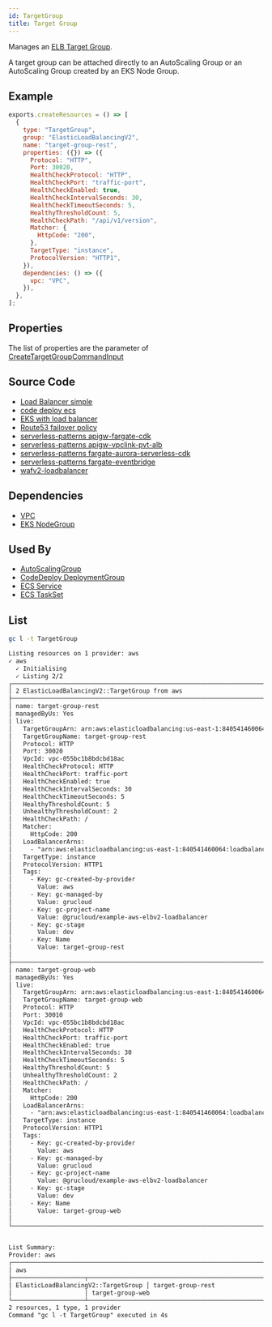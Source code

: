 ```yaml
---
id: TargetGroup
title: Target Group
---
```


Manages an [ELB Target Group](https://console.aws.amazon.com/ec2/v2/home?#TargetGroups:).

A target group can be attached directly to an AutoScaling Group or an AutoScaling Group created by an EKS Node Group.

## Example

```js
exports.createResources = () => [
  {
    type: "TargetGroup",
    group: "ElasticLoadBalancingV2",
    name: "target-group-rest",
    properties: ({}) => ({
      Protocol: "HTTP",
      Port: 30020,
      HealthCheckProtocol: "HTTP",
      HealthCheckPort: "traffic-port",
      HealthCheckEnabled: true,
      HealthCheckIntervalSeconds: 30,
      HealthCheckTimeoutSeconds: 5,
      HealthyThresholdCount: 5,
      HealthCheckPath: "/api/v1/version",
      Matcher: {
        HttpCode: "200",
      },
      TargetType: "instance",
      ProtocolVersion: "HTTP1",
    }),
    dependencies: () => ({
      vpc: "VPC",
    }),
  },
];
```

## Properties

The list of properties are the parameter of [CreateTargetGroupCommandInput](https://docs.aws.amazon.com/AWSJavaScriptSDK/v3/latest/clients/client-elastic-load-balancing-v2/interfaces/createtargetgroupcommandinput.html)

## Source Code

- [Load Balancer simple](https://github.com/grucloud/grucloud/blob/main/examples/aws/ElasticLoadBalancingV2/load-balancer)
- [code deploy ecs](https://github.com/grucloud/grucloud/blob/main/examples/aws/CodeDeploy/codedeploy-ecs)
- [EKS with load balancer](https://github.com/grucloud/grucloud/blob/main/examples/aws/EKS/eks-load-balancer)
- [Route53 failover policy](https://github.com/grucloud/grucloud/blob/main/examples/aws/Route53/routing-failover-policy)
- [serverless-patterns apigw-fargate-cdk](https://github.com/grucloud/grucloud/blob/main/examples/aws/serverless-patterns/apigw-fargate-cdk)
- [serverless-patterns apigw-vpclink-pvt-alb](https://github.com/grucloud/grucloud/blob/main/examples/aws/serverless-patterns/apigw-vpclink-pvt-alb)
- [serverless-patterns fargate-aurora-serverless-cdk](https://github.com/grucloud/grucloud/blob/main/examples/aws/serverless-patterns/fargate-aurora-serverless-cdk)
- [serverless-patterns fargate-eventbridge](https://github.com/grucloud/grucloud/blob/main/examples/aws/serverless-patterns/fargate-eventbridge)
- [wafv2-loadbalancer](https://github.com/grucloud/grucloud/blob/main/examples/aws/WAFv2/wafv2-loadbalancer)

## Dependencies

- [VPC](../EC2/Vpc.md)
- [EKS NodeGroup](../EKS/NodeGroup.md)

## Used By

- [AutoScalingGroup](../AutoScaling/AutoScalingGroup.md)
- [CodeDeploy DeploymentGroup](../CodeDeploy/DeploymentGroup.md)
- [ECS Service](../ECS/Service.md)
- [ECS TaskSet](../ECS/TaskSet.md)

## List

```sh
gc l -t TargetGroup
```

```txt
Listing resources on 1 provider: aws
✓ aws
  ✓ Initialising
  ✓ Listing 2/2
┌─────────────────────────────────────────────────────────────────────────────┐
│ 2 ElasticLoadBalancingV2::TargetGroup from aws                                               │
├─────────────────────────────────────────────────────────────────────────────┤
│ name: target-group-rest                                                     │
│ managedByUs: Yes                                                            │
│ live:                                                                       │
│   TargetGroupArn: arn:aws:elasticloadbalancing:us-east-1:840541460064:targ… │
│   TargetGroupName: target-group-rest                                        │
│   Protocol: HTTP                                                            │
│   Port: 30020                                                               │
│   VpcId: vpc-055bc1b8bdcbd18ac                                              │
│   HealthCheckProtocol: HTTP                                                 │
│   HealthCheckPort: traffic-port                                             │
│   HealthCheckEnabled: true                                                  │
│   HealthCheckIntervalSeconds: 30                                            │
│   HealthCheckTimeoutSeconds: 5                                              │
│   HealthyThresholdCount: 5                                                  │
│   UnhealthyThresholdCount: 2                                                │
│   HealthCheckPath: /                                                        │
│   Matcher:                                                                  │
│     HttpCode: 200                                                           │
│   LoadBalancerArns:                                                         │
│     - "arn:aws:elasticloadbalancing:us-east-1:840541460064:loadbalancer/ap… │
│   TargetType: instance                                                      │
│   ProtocolVersion: HTTP1                                                    │
│   Tags:                                                                     │
│     - Key: gc-created-by-provider                                           │
│       Value: aws                                                            │
│     - Key: gc-managed-by                                                    │
│       Value: grucloud                                                       │
│     - Key: gc-project-name                                                  │
│       Value: @grucloud/example-aws-elbv2-loadbalancer                       │
│     - Key: gc-stage                                                         │
│       Value: dev                                                            │
│     - Key: Name                                                             │
│       Value: target-group-rest                                              │
│                                                                             │
├─────────────────────────────────────────────────────────────────────────────┤
│ name: target-group-web                                                      │
│ managedByUs: Yes                                                            │
│ live:                                                                       │
│   TargetGroupArn: arn:aws:elasticloadbalancing:us-east-1:840541460064:targ… │
│   TargetGroupName: target-group-web                                         │
│   Protocol: HTTP                                                            │
│   Port: 30010                                                               │
│   VpcId: vpc-055bc1b8bdcbd18ac                                              │
│   HealthCheckProtocol: HTTP                                                 │
│   HealthCheckPort: traffic-port                                             │
│   HealthCheckEnabled: true                                                  │
│   HealthCheckIntervalSeconds: 30                                            │
│   HealthCheckTimeoutSeconds: 5                                              │
│   HealthyThresholdCount: 5                                                  │
│   UnhealthyThresholdCount: 2                                                │
│   HealthCheckPath: /                                                        │
│   Matcher:                                                                  │
│     HttpCode: 200                                                           │
│   LoadBalancerArns:                                                         │
│     - "arn:aws:elasticloadbalancing:us-east-1:840541460064:loadbalancer/ap… │
│   TargetType: instance                                                      │
│   ProtocolVersion: HTTP1                                                    │
│   Tags:                                                                     │
│     - Key: gc-created-by-provider                                           │
│       Value: aws                                                            │
│     - Key: gc-managed-by                                                    │
│       Value: grucloud                                                       │
│     - Key: gc-project-name                                                  │
│       Value: @grucloud/example-aws-elbv2-loadbalancer                       │
│     - Key: gc-stage                                                         │
│       Value: dev                                                            │
│     - Key: Name                                                             │
│       Value: target-group-web                                               │
│                                                                             │
└─────────────────────────────────────────────────────────────────────────────┘


List Summary:
Provider: aws
┌────────────────────────────────────────────────────────────────────────────┐
│ aws                                                                        │
├────────────────────┬───────────────────────────────────────────────────────┤
│ ElasticLoadBalancingV2::TargetGroup │ target-group-rest                                     │
│                    │ target-group-web                                      │
└────────────────────┴───────────────────────────────────────────────────────┘
2 resources, 1 type, 1 provider
Command "gc l -t TargetGroup" executed in 4s
```

